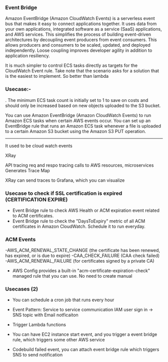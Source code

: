 ### Event Bridge

Amazon EventBridge (Amazon CloudWatch Events) is a serverless event bus that makes it easy to connect applications together. It uses data from your own applications, integrated software as a service (SaaS) applications, and AWS services. This simplifies the process of building event-driven architectures by decoupling event producers from event consumers. This allows producers and consumers to be scaled, updated, and deployed independently. Loose coupling improves developer agility in addition to application resiliency.

It is much simpler to control ECS tasks directly as targets for the CloudWatch Event rule. Take note that the scenario asks for a solution that is the easiest to implement. So better than lambda


### Usecase:-
. The minimum ECS task count is initially set to 1 to save on costs and should only be increased based on new objects uploaded to the S3 bucket.

You can use Amazon EventBridge (Amazon CloudWatch Events) to run Amazon ECS tasks when certain AWS events occur. You can set up an EventBridge rule that runs an Amazon ECS task whenever a file is uploaded to a certain Amazon S3 bucket using the Amazon S3 PUT operation.

----------------------------------------------------------------------

It used to be cloud watch events

XRay

API tracing
    req and respo tracing
    calls to AWS resources, microservices
    Generates Trace Map

XRay can send traces to Grafana, which you can visualize

### Usecase to check if SSL certification is expired (CERTIFICATION EXPIRE)
- Event Bridge rule to check AWS Health or ACM expiration event related to ACM certificates.
- Event Bridge rule to check the "DaysToExpiry" metric of all ACM certificates in Amazon CloudWatch. Schedule it to run everyday.

### ACM Events

-AWS_ACM_RENEWAL_STATE_CHANGE (the certificate has been renewed, has expired, or is due to expire)
-CAA_CHECK_FAILURE (CAA check failed)
-AWS_ACM_RENEWAL_FAILURE (for certificates signed by a private CA)

* AWS Config provides a built-in "acm-certificate-expiration-check" managed rule that you can use. No need to create manual


### Usecases (2)
- You can schedule a cron job that runs every hour

- Event Pattern: Service to service communication
    IAM user sign in -> SNS topic with Email notficaiton

- Trigger Lambda functions

- You can have EC2 instance start event, and you trigger a event bridge rule, which triggers some other AWS service

- Codebuild failed event, you can attach event bridge rule which triggers SNS to send notification
